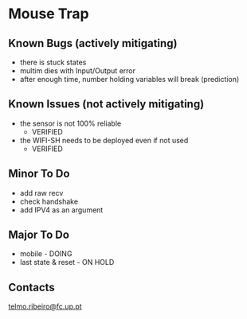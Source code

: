 # Mouse Trap

## Known Bugs (actively mitigating)
- there is stuck states
- multim dies with Input/Output error
- after enough time, number holding variables will break (prediction)

## Known Issues (not actively mitigating)
- the sensor is not 100% reliable
    - VERIFIED
- the WIFI-SH needs to be deployed even if not used
    - VERIFIED

## Minor To Do
- add raw recv
- check handshake
- add IPV4 as an argument

## Major To Do
- mobile - DOING
- last state \& reset - ON HOLD 

## Contacts
telmo.ribeiro@fc.up.pt